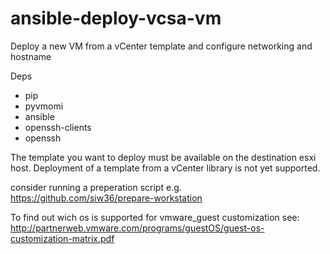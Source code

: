 # ansible-deploy-vcsa-vm
Deploy a new VM from a vCenter template and configure networking and hostname

Deps
- pip
- pyvmomi
- ansible
- openssh-clients
- openssh

The template you want to deploy must be available on the destination esxi host. Deployment of a template from a vCenter library is not yet supported.

consider running a preperation script e.g. https://github.com/siw36/prepare-workstation

To find out wich os is supported for vmware_guest customization see:
http://partnerweb.vmware.com/programs/guestOS/guest-os-customization-matrix.pdf
